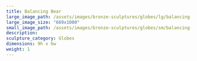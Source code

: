 ```yaml
---
title: Balancing Bear
large_image_path: /assets/images/bronze-sculptures/globes/lg/balancing-bear.jpg
large_image_size: "669x1000"
small_image_path: /assets/images/bronze-sculptures/globes/sm/balancing-bear.jpg
description:
sculpture_category: Globes
dimensions: 9h x 6w
weight: 1
---
```

